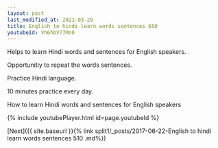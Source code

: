 ```yaml
---
layout: post
last_modified_at: 2021-03-29
title: English to hindi learn words sentences 650 
youtubeId: Vh6hbV77Mn0
---
```

 
 
Helps to learn Hindi words and sentences for English speakers.

Opportunitiy to repeat the words sentences. 

Practice Hindi language. 
 
10 minutes practice every day. 
 
How to learn Hindi words and sentences for English speakers 
 
{% include youtubePlayer.html id=page.youtubeId %}
 
 
[Next]({{ site.baseurl }}{% link  split1/_posts/2017-06-22-English to hindi learn words sentences 510 .md%})
 
